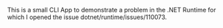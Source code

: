 This is a small CLI App to demonstrate a problem in the .NET Runtime for which I opened the issue dotnet/runtime/issues/110073.
